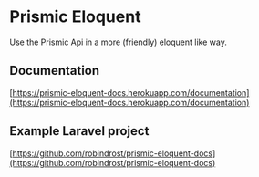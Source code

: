 # Prismic Eloquent
Use the Prismic Api in a more (friendly) eloquent like way.

## Documentation
[https://prismic-eloquent-docs.herokuapp.com/documentation](https://prismic-eloquent-docs.herokuapp.com/documentation)

## Example Laravel project
[https://github.com/robindrost/prismic-eloquent-docs](https://github.com/robindrost/prismic-eloquent-docs)
